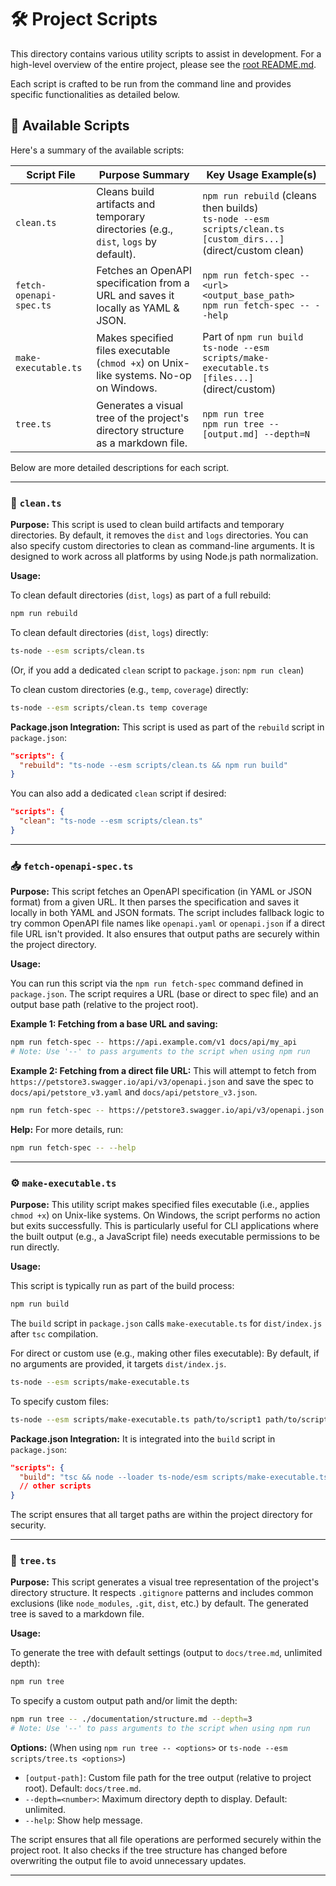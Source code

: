 # 🛠️ Project Scripts

This directory contains various utility scripts to assist in development. For a high-level overview of the entire project, please see the [root README.md](../README.md).

Each script is crafted to be run from the command line and provides specific functionalities as detailed below.

## 📜 Available Scripts

Here's a summary of the available scripts:

| Script File             | Purpose Summary                                                                       | Key Usage Example(s)                                                                                                |
| ----------------------- | ------------------------------------------------------------------------------------- | ------------------------------------------------------------------------------------------------------------------- |
| `clean.ts`              | Cleans build artifacts and temporary directories (e.g., `dist`, `logs` by default).   | `npm run rebuild` (cleans then builds) <br> `ts-node --esm scripts/clean.ts [custom_dirs...]` (direct/custom clean) |
| `fetch-openapi-spec.ts` | Fetches an OpenAPI specification from a URL and saves it locally as YAML & JSON.      | `npm run fetch-spec -- <url> <output_base_path>` <br> `npm run fetch-spec -- --help`                                |
| `make-executable.ts`    | Makes specified files executable (`chmod +x`) on Unix-like systems. No-op on Windows. | Part of `npm run build` <br> `ts-node --esm scripts/make-executable.ts [files...]` (direct/custom)                  |
| `tree.ts`               | Generates a visual tree of the project's directory structure as a markdown file.      | `npm run tree` <br> `npm run tree -- [output.md] --depth=N`                                                         |

Below are more detailed descriptions for each script.

---

### 🧹 `clean.ts`

**Purpose:**
This script is used to clean build artifacts and temporary directories. By default, it removes the `dist` and `logs` directories. You can also specify custom directories to clean as command-line arguments. It is designed to work across all platforms by using Node.js path normalization.

**Usage:**

To clean default directories (`dist`, `logs`) as part of a full rebuild:

```bash
npm run rebuild
```

To clean default directories (`dist`, `logs`) directly:

```bash
ts-node --esm scripts/clean.ts
```

(Or, if you add a dedicated `clean` script to `package.json`: `npm run clean`)

To clean custom directories (e.g., `temp`, `coverage`) directly:

```bash
ts-node --esm scripts/clean.ts temp coverage
```

**Package.json Integration:**
This script is used as part of the `rebuild` script in `package.json`:

```json
"scripts": {
  "rebuild": "ts-node --esm scripts/clean.ts && npm run build"
}
```

You can also add a dedicated `clean` script if desired:

```json
"scripts": {
  "clean": "ts-node --esm scripts/clean.ts"
}
```

---

### 📥 `fetch-openapi-spec.ts`

**Purpose:**
This script fetches an OpenAPI specification (in YAML or JSON format) from a given URL. It then parses the specification and saves it locally in both YAML and JSON formats. The script includes fallback logic to try common OpenAPI file names like `openapi.yaml` or `openapi.json` if a direct file URL isn't provided. It also ensures that output paths are securely within the project directory.

**Usage:**

You can run this script via the `npm run fetch-spec` command defined in `package.json`.
The script requires a URL (base or direct to spec file) and an output base path (relative to the project root).

**Example 1: Fetching from a base URL and saving:**

```bash
npm run fetch-spec -- https://api.example.com/v1 docs/api/my_api
# Note: Use '--' to pass arguments to the script when using npm run
```

**Example 2: Fetching from a direct file URL:**
This will attempt to fetch from `https://petstore3.swagger.io/api/v3/openapi.json` and save the spec to `docs/api/petstore_v3.yaml` and `docs/api/petstore_v3.json`.

```bash
npm run fetch-spec -- https://petstore3.swagger.io/api/v3/openapi.json docs/api/petstore_v3
```

**Help:**
For more details, run:

```bash
npm run fetch-spec -- --help
```

---

### ⚙️ `make-executable.ts`

**Purpose:**
This utility script makes specified files executable (i.e., applies `chmod +x`) on Unix-like systems. On Windows, the script performs no action but exits successfully. This is particularly useful for CLI applications where the built output (e.g., a JavaScript file) needs executable permissions to be run directly.

**Usage:**

This script is typically run as part of the build process:

```bash
npm run build
```

The `build` script in `package.json` calls `make-executable.ts` for `dist/index.js` after `tsc` compilation.

For direct or custom use (e.g., making other files executable):
By default, if no arguments are provided, it targets `dist/index.js`.

```bash
ts-node --esm scripts/make-executable.ts
```

To specify custom files:

```bash
ts-node --esm scripts/make-executable.ts path/to/script1 path/to/script2
```

**Package.json Integration:**
It is integrated into the `build` script in `package.json`:

```json
"scripts": {
  "build": "tsc && node --loader ts-node/esm scripts/make-executable.ts dist/index.js"
  // other scripts
}
```

The script ensures that all target paths are within the project directory for security.

---

### 🌳 `tree.ts`

**Purpose:**
This script generates a visual tree representation of the project's directory structure. It respects `.gitignore` patterns and includes common exclusions (like `node_modules`, `.git`, `dist`, etc.) by default. The generated tree is saved to a markdown file.

**Usage:**

To generate the tree with default settings (output to `docs/tree.md`, unlimited depth):

```bash
npm run tree
```

To specify a custom output path and/or limit the depth:

```bash
npm run tree -- ./documentation/structure.md --depth=3
# Note: Use '--' to pass arguments to the script when using npm run
```

**Options:**
(When using `npm run tree -- <options>` or `ts-node --esm scripts/tree.ts <options>`)

- `[output-path]`: Custom file path for the tree output (relative to project root). Default: `docs/tree.md`.
- `--depth=<number>`: Maximum directory depth to display. Default: unlimited.
- `--help`: Show help message.

The script ensures that all file operations are performed securely within the project root. It also checks if the tree structure has changed before overwriting the output file to avoid unnecessary updates.

---
